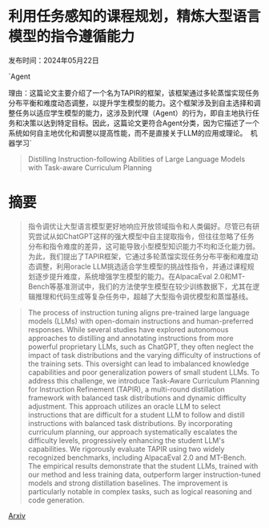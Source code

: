 # 利用任务感知的课程规划，精炼大型语言模型的指令遵循能力

发布时间：2024年05月22日

`Agent

理由：这篇论文主要介绍了一个名为TAPIR的框架，该框架通过多轮蒸馏实现任务分布平衡和难度动态调整，以提升学生模型的能力。这个框架涉及到自主选择和调整任务以适应学生模型的能力，这涉及到代理（Agent）的行为，即自主地执行任务和决策以达到特定目标。因此，这篇论文更符合Agent分类，因为它描述了一个系统如何自主地优化和调整以提高性能，而不是直接关于LLM的应用或理论。` `机器学习`

> Distilling Instruction-following Abilities of Large Language Models with Task-aware Curriculum Planning

# 摘要

> 指令调优让大型语言模型更好地响应开放领域指令和人类偏好。尽管已有研究尝试从如ChatGPT这样的强大模型中自主提取指令，但往往忽略了任务分布和指令难度的差异，这可能导致小型模型知识能力不均和泛化能力弱。为此，我们提出了TAPIR框架，它通过多轮蒸馏实现任务分布平衡和难度动态调整，利用oracle LLM挑选适合学生模型的挑战性指令，并通过课程规划逐步提升难度，系统增强学生模型的能力。在AlpacaEval 2.0和MT-Bench等基准测试中，我们的方法使学生模型在较少训练数据下，尤其在逻辑推理和代码生成等复杂任务中，超越了大型指令调优模型和蒸馏基线。

> The process of instruction tuning aligns pre-trained large language models (LLMs) with open-domain instructions and human-preferred responses. While several studies have explored autonomous approaches to distilling and annotating instructions from more powerful proprietary LLMs, such as ChatGPT, they often neglect the impact of task distributions and the varying difficulty of instructions of the training sets. This oversight can lead to imbalanced knowledge capabilities and poor generalization powers of small student LLMs. To address this challenge, we introduce Task-Aware Curriculum Planning for Instruction Refinement (TAPIR), a multi-round distillation framework with balanced task distributions and dynamic difficulty adjustment. This approach utilizes an oracle LLM to select instructions that are difficult for a student LLM to follow and distill instructions with balanced task distributions. By incorporating curriculum planning, our approach systematically escalates the difficulty levels, progressively enhancing the student LLM's capabilities. We rigorously evaluate TAPIR using two widely recognized benchmarks, including AlpacaEval 2.0 and MT-Bench. The empirical results demonstrate that the student LLMs, trained with our method and less training data, outperform larger instruction-tuned models and strong distillation baselines. The improvement is particularly notable in complex tasks, such as logical reasoning and code generation.

[Arxiv](https://arxiv.org/abs/2405.13448)